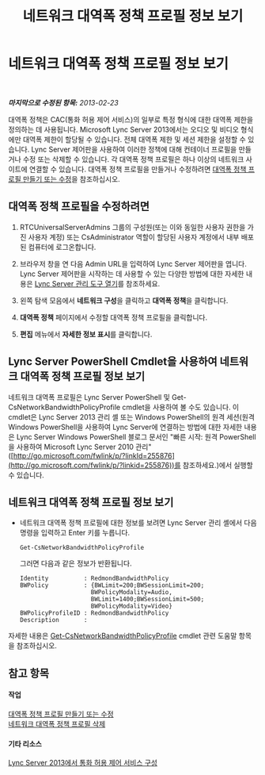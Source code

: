 ﻿---
title: 네트워크 대역폭 정책 프로필 정보 보기
TOCTitle: 네트워크 대역폭 정책 프로필 정보 보기
ms:assetid: eed453fc-04e9-4971-959c-6fad54bf1c96
ms:mtpsurl: https://technet.microsoft.com/ko-kr/library/JJ721931(v=OCS.15)
ms:contentKeyID: 49886050
ms.date: 08/24/2015
mtps_version: v=OCS.15
ms.translationtype: HT
---

# 네트워크 대역폭 정책 프로필 정보 보기

 

_**마지막으로 수정된 항목:** 2013-02-23_

대역폭 정책은 CAC(통화 허용 제어 서비스)의 일부로 특정 형식에 대한 대역폭 제한을 정의하는 데 사용됩니다. Microsoft Lync Server 2013에서는 오디오 및 비디오 형식에만 대역폭 제한이 할당될 수 있습니다. 전체 대역폭 제한 및 세션 제한을 설정할 수 있습니다. Lync Server 제어판을 사용하여 이러한 정책에 대해 컨테이너 프로필을 만들거나 수정 또는 삭제할 수 있습니다. 각 대역폭 정책 프로필은 하나 이상의 네트워크 사이트에 연결할 수 있습니다. 대역폭 정책 프로필을 만들거나 수정하려면 [대역폭 정책 프로필 만들기 또는 수정](lync-server-2013-creating-or-modifying-bandwidth-policy-profiles.md)을 참조하십시오.

## 대역폭 정책 프로필을 수정하려면

1.  RTCUniversalServerAdmins 그룹의 구성원(또는 이와 동일한 사용자 권한을 가진 사용자 계정) 또는 CsAdministrator 역할이 할당된 사용자 계정에서 내부 배포된 컴퓨터에 로그온합니다.

2.  브라우저 창을 연 다음 Admin URL을 입력하여 Lync Server 제어판을 엽니다. Lync Server 제어판을 시작하는 데 사용할 수 있는 다양한 방법에 대한 자세한 내용은 [Lync Server 관리 도구 열기](lync-server-2013-open-lync-server-administrative-tools.md)를 참조하세요.

3.  왼쪽 탐색 모음에서 **네트워크 구성**을 클릭하고 **대역폭 정책**을 클릭합니다.

4.  **대역폭 정책** 페이지에서 수정할 대역폭 정책 프로필을 클릭합니다.

5.  **편집** 메뉴에서 **자세한 정보 표시**를 클릭합니다.

## Lync Server PowerShell Cmdlet을 사용하여 네트워크 대역폭 정책 프로필 정보 보기

네트워크 대역폭 프로필은 Lync Server PowerShell 및 Get-CsNetworkBandwidthPolicyProfile cmdlet을 사용하여 볼 수도 있습니다. 이 cmdlet은 Lync Server 2013 관리 셸 또는 Windows PowerShell의 원격 세션(원격 Windows PowerShell을 사용하여 Lync Server에 연결하는 방법에 대한 자세한 내용은 Lync Server Windows PowerShell 블로그 문서인 "빠른 시작: 원격 PowerShell을 사용하여 Microsoft Lync Server 2010 관리"([http://go.microsoft.com/fwlink/p/?linkId=255876](http://go.microsoft.com/fwlink/p/?linkid=255876))를 참조하세요.)에서 실행할 수 있습니다.

## 네트워크 대역폭 정책 프로필 정보 보기

  - 네트워크 대역폭 정책 프로필에 대한 정보를 보려면 Lync Server 관리 셸에서 다음 명령을 입력하고 Enter 키를 누릅니다.
    
        Get-CsNetworkBandwidthPolicyProfile
    
    그러면 다음과 같은 정보가 반환됩니다.
    
        Identity          : RedmondBandwidthPolicy
        BWPolicy          : {BWLimit=200;BWSessionLimit=200;
                            BWPolicyModality=Audio, 
                            BWLimit=1400;BWSessionLimit=500;
                            BWPolicyModality=Video}
        BWPolicyProfileID : RedmondBandwidthPolicy
        Description       :

자세한 내용은 [Get-CsNetworkBandwidthPolicyProfile](https://docs.microsoft.com/en-us/powershell/module/skype/Get-CsNetworkBandwidthPolicyProfile) cmdlet 관련 도움말 항목을 참조하십시오.

## 참고 항목

#### 작업

[대역폭 정책 프로필 만들기 또는 수정](lync-server-2013-creating-or-modifying-bandwidth-policy-profiles.md)  
[네트워크 대역폭 정책 프로필 삭제](lync-server-2013-deleting-network-bandwidth-policy-profiles.md)  

#### 기타 리소스

[Lync Server 2013에서 통화 허용 제어 서비스 구성](lync-server-2013-configure-call-admission-control.md)

